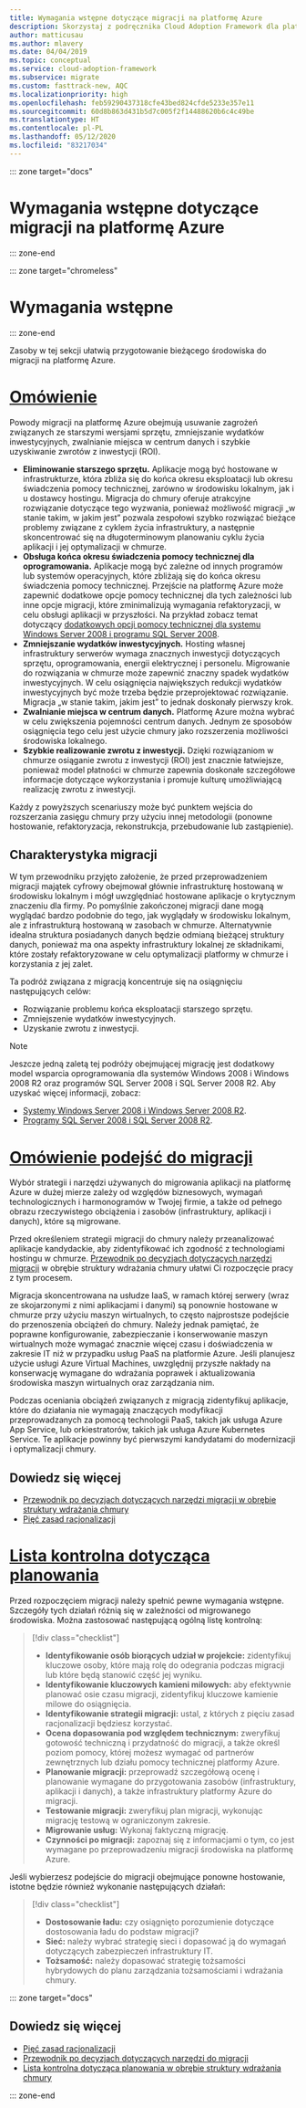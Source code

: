 ```yaml
---
title: Wymagania wstępne dotyczące migracji na platformę Azure
description: Skorzystaj z podręcznika Cloud Adoption Framework dla platformy Azure, aby uzyskać informacje na temat przygotowania się do migracji na platformę Azure i wymagań wstępnych potrzebnych dla pomyślnego projektu migracji.
author: matticusau
ms.author: mlavery
ms.date: 04/04/2019
ms.topic: conceptual
ms.service: cloud-adoption-framework
ms.subservice: migrate
ms.custom: fasttrack-new, AQC
ms.localizationpriority: high
ms.openlocfilehash: feb59290437318cfe43bed824cfde5233e357e11
ms.sourcegitcommit: 60d8b863d431b5d7c005f2f14488620b6c4c49be
ms.translationtype: HT
ms.contentlocale: pl-PL
ms.lasthandoff: 05/12/2020
ms.locfileid: "83217034"
---
```

::: zone target="docs"

# <a name="prerequisites-for-migrating-to-azure"></a>Wymagania wstępne dotyczące migracji na platformę Azure

::: zone-end

::: zone target="chromeless"

# <a name="prerequisites"></a>Wymagania wstępne

::: zone-end

Zasoby w tej sekcji ułatwią przygotowanie bieżącego środowiska do migracji na platformę Azure.

# <a name="overview"></a>[Omówienie](#tab/Overview)

Powody migracji na platformę Azure obejmują usuwanie zagrożeń związanych ze starszymi wersjami sprzętu, zmniejszanie wydatków inwestycyjnych, zwalnianie miejsca w centrum danych i szybkie uzyskiwanie zwrotów z inwestycji (ROI).

- **Eliminowanie starszego sprzętu.** Aplikacje mogą być hostowane w infrastrukturze, która zbliża się do końca okresu eksploatacji lub okresu świadczenia pomocy technicznej, zarówno w środowisku lokalnym, jak i u dostawcy hostingu. Migracja do chmury oferuje atrakcyjne rozwiązanie dotyczące tego wyzwania, ponieważ możliwość migracji „w stanie takim, w jakim jest” pozwala zespołowi szybko rozwiązać bieżące problemy związane z cyklem życia infrastruktury, a następnie skoncentrować się na długoterminowym planowaniu cyklu życia aplikacji i jej optymalizacji w chmurze.
- **Obsługa końca okresu świadczenia pomocy technicznej dla oprogramowania.** Aplikacje mogą być zależne od innych programów lub systemów operacyjnych, które zbliżają się do końca okresu świadczenia pomocy technicznej. Przejście na platformę Azure może zapewnić dodatkowe opcje pomocy technicznej dla tych zależności lub inne opcje migracji, które zminimalizują wymagania refaktoryzacji, w celu obsługi aplikacji w przyszłości. Na przykład zobacz temat dotyczący [dodatkowych opcji pomocy technicznej dla systemu Windows Server 2008 i programu SQL Server 2008](https://azure.microsoft.com/blog/announcing-new-options-for-sql-server-2008-and-windows-server-2008-end-of-support).
- **Zmniejszanie wydatków inwestycyjnych.** Hosting własnej infrastruktury serwerów wymaga znacznych inwestycji dotyczących sprzętu, oprogramowania, energii elektrycznej i personelu. Migrowanie do rozwiązania w chmurze może zapewnić znaczny spadek wydatków inwestycyjnych. W celu osiągnięcia największych redukcji wydatków inwestycyjnych być może trzeba będzie przeprojektować rozwiązanie. Migracja „w stanie takim, jakim jest” to jednak doskonały pierwszy krok.
- **Zwalnianie miejsca w centrum danych.** Platformę Azure można wybrać w celu zwiększenia pojemności centrum danych. Jednym ze sposobów osiągnięcia tego celu jest użycie chmury jako rozszerzenia możliwości środowiska lokalnego.
- **Szybkie realizowanie zwrotu z inwestycji.** Dzięki rozwiązaniom w chmurze osiąganie zwrotu z inwestycji (ROI) jest znacznie łatwiejsze, ponieważ model płatności w chmurze zapewnia doskonałe szczegółowe informacje dotyczące wykorzystania i promuje kulturę umożliwiającą realizację zwrotu z inwestycji.

Każdy z powyższych scenariuszy może być punktem wejścia do rozszerzania zasięgu chmury przy użyciu innej metodologii (ponowne hostowanie, refaktoryzacja, rekonstrukcja, przebudowanie lub zastąpienie).

## <a name="migration-characteristics"></a>Charakterystyka migracji

W tym przewodniku przyjęto założenie, że przed przeprowadzeniem migracji majątek cyfrowy obejmował głównie infrastrukturę hostowaną w środowisku lokalnym i mógł uwzględniać hostowane aplikacje o krytycznym znaczeniu dla firmy. Po pomyślnie zakończonej migracji dane mogą wyglądać bardzo podobnie do tego, jak wyglądały w środowisku lokalnym, ale z infrastrukturą hostowaną w zasobach w chmurze. Alternatywnie idealna struktura posiadanych danych będzie odmianą bieżącej struktury danych, ponieważ ma ona aspekty infrastruktury lokalnej ze składnikami, które zostały refaktoryzowane w celu optymalizacji platformy w chmurze i korzystania z jej zalet.

Ta podróż związana z migracją koncentruje się na osiągnięciu następujących celów:

- Rozwiązanie problemu końca eksploatacji starszego sprzętu.
- Zmniejszenie wydatków inwestycyjnych.
- Uzyskanie zwrotu z inwestycji.

> [!NOTE]
> Jeszcze jedną zaletą tej podróży obejmującej migrację jest dodatkowy model wsparcia oprogramowania dla systemów Windows 2008 i Windows 2008 R2 oraz programów SQL Server 2008 i SQL Server 2008 R2. Aby uzyskać więcej informacji, zobacz:
>
> - [Systemy Windows Server 2008 i Windows Server 2008 R2](https://www.microsoft.com/cloud-platform/windows-server-2008).
> - [Programy SQL Server 2008 i SQL Server 2008 R2](https://www.microsoft.com/sql-server/sql-server-2008).

# <a name="understand-migration-approaches"></a>[Omówienie podejść do migracji](#tab/Approach)

Wybór strategii i narzędzi używanych do migrowania aplikacji na platformę Azure w dużej mierze zależy od względów biznesowych, wymagań technologicznych i harmonogramów w Twojej firmie, a także od pełnego obrazu rzeczywistego obciążenia i zasobów (infrastruktury, aplikacji i danych), które są migrowane.

Przed określeniem strategii migracji do chmury należy przeanalizować aplikacje kandydackie, aby zidentyfikować ich zgodność z technologiami hostingu w chmurze. [Przewodnik po decyzjach dotyczących narzędzi migracji](../../decision-guides/migrate-decision-guide/index.md) w obrębie struktury wdrażania chmury ułatwi Ci rozpoczęcie pracy z tym procesem.

Migracja skoncentrowana na usłudze IaaS, w ramach której serwery (wraz ze skojarzonymi z nimi aplikacjami i danymi) są ponownie hostowane w chmurze przy użyciu maszyn wirtualnych, to często najprostsze podejście do przenoszenia obciążeń do chmury. Należy jednak pamiętać, że poprawne konfigurowanie, zabezpieczanie i konserwowanie maszyn wirtualnych może wymagać znacznie więcej czasu i doświadczenia w zakresie IT niż w przypadku usług PaaS na platformie Azure. Jeśli planujesz użycie usługi Azure Virtual Machines, uwzględnij przyszłe nakłady na konserwację wymagane do wdrażania poprawek i aktualizowania środowiska maszyn wirtualnych oraz zarządzania nim.

Podczas oceniania obciążeń związanych z migracją zidentyfikuj aplikacje, które do działania nie wymagają znaczących modyfikacji przeprowadzanych za pomocą technologii PaaS, takich jak usługa Azure App Service, lub orkiestratorów, takich jak usługa Azure Kubernetes Service. Te aplikacje powinny być pierwszymi kandydatami do modernizacji i optymalizacji chmury.

## <a name="learn-more"></a>Dowiedz się więcej

- [Przewodnik po decyzjach dotyczących narzędzi migracji w obrębie struktury wdrażania chmury](../../decision-guides/migrate-decision-guide/index.md)
- [Pięć zasad racjonalizacji](../../digital-estate/5-rs-of-rationalization.md)

# <a name="planning-checklist"></a>[Lista kontrolna dotycząca planowania](#tab/Checklist)

Przed rozpoczęciem migracji należy spełnić pewne wymagania wstępne. Szczegóły tych działań różnią się w zależności od migrowanego środowiska. Można zastosować następującą ogólną listę kontrolną:

> [!div class="checklist"]
>
> - **Identyfikowanie osób biorących udział w projekcie:** zidentyfikuj kluczowe osoby, które mają rolę do odegrania podczas migracji lub które będą stanowić część jej wyniku.
> - **Identyfikowanie kluczowych kamieni milowych:** aby efektywnie planować osie czasu migracji, zidentyfikuj kluczowe kamienie milowe do osiągnięcia.
> - **Identyfikowanie strategii migracji:** ustal, z których z pięciu zasad racjonalizacji będziesz korzystać.
> - **Ocena dopasowania pod względem technicznym:** zweryfikuj gotowość techniczną i przydatność do migracji, a także określ poziom pomocy, której możesz wymagać od partnerów zewnętrznych lub działu pomocy technicznej platformy Azure.
> - **Planowanie migracji:** przeprowadź szczegółową ocenę i planowanie wymagane do przygotowania zasobów (infrastruktury, aplikacji i danych), a także infrastruktury platformy Azure do migracji.
> - **Testowanie migracji:** zweryfikuj plan migracji, wykonując migrację testową w ograniczonym zakresie.
> - **Migrowanie usług:** Wykonaj faktyczną migrację.
> - **Czynności po migracji:** zapoznaj się z informacjami o tym, co jest wymagane po przeprowadzeniu migracji środowiska na platformę Azure.

Jeśli wybierzesz podejście do migracji obejmujące ponowne hostowanie, istotne będzie również wykonanie następujących działań:

> [!div class="checklist"]
>
> - **Dostosowanie ładu:** czy osiągnięto porozumienie dotyczące dostosowania ładu do podstaw migracji?
> - **Sieć:** należy wybrać strategię sieci i dopasować ją do wymagań dotyczących zabezpieczeń infrastruktury IT.
> - **Tożsamość:** należy dopasować strategię tożsamości hybrydowych do planu zarządzania tożsamościami i wdrażania chmury.

::: zone target="docs"

<!-- markdownlint-disable MD024 -->

## <a name="learn-more"></a>Dowiedz się więcej

- [Pięć zasad racjonalizacji](../../digital-estate/5-rs-of-rationalization.md)
- [Przewodnik po decyzjach dotyczących narzędzi do migracji](../../decision-guides/migrate-decision-guide/index.md)
- [Lista kontrolna dotycząca planowania w obrębie struktury wdrażania chmury](../migration-considerations/prerequisites/planning-checklist.md)

::: zone-end
